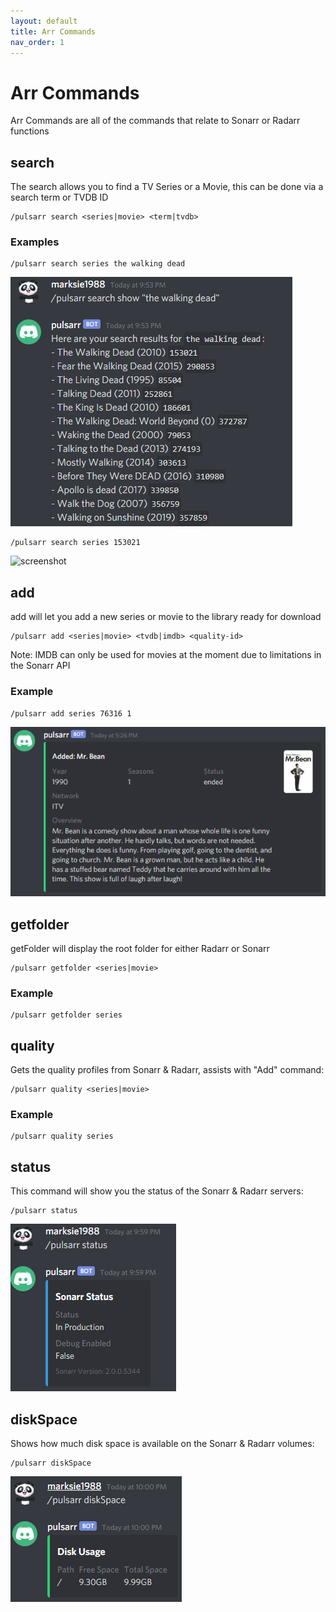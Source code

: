 ```yaml
---
layout: default
title: Arr Commands
nav_order: 1
---
```


# Arr Commands

Arr Commands are all of the commands that relate to Sonarr or Radarr functions

## search

The search allows you to find a TV Series or a Movie, this can be done via
a search term or TVDB ID

```shell
/pulsarr search <series|movie> <term|tvdb>
```

### Examples

```shell
/pulsarr search series the walking dead
```

![screenshot](../assets/images/screenshots/search-term.png)

```shell
/pulsarr search series 153021
```

![screenshot](../assets/images/screenshots/search-153021.png)

## add

add will let you add a new series or movie to the library ready for download

```shell
/pulsarr add <series|movie> <tvdb|imdb> <quality-id>
```
Note: IMDB can only be used for movies at the moment due to limitations in the Sonarr API

### Example

```shell
/pulsarr add series 76316 1
```

![screenshot](../assets/images/screenshots/add-76316.png)


## getfolder

getFolder will display the root folder for either Radarr or Sonarr

```shell
/pulsarr getfolder <series|movie>
```

### Example

```shell
/pulsarr getfolder series
```

## quality

Gets the quality profiles from Sonarr & Radarr, assists with "Add" command:

```shell
/pulsarr quality <series|movie>
```

### Example

```shell
/pulsarr quality series
```


## status

This command will show you the status of the Sonarr & Radarr servers:

```shell
/pulsarr status
```

![screenshot](../assets/images/screenshots/status.png)

## diskSpace

Shows how much disk space is available on the Sonarr & Radarr volumes:

```shell
/pulsarr diskSpace
```

![screenshot](../assets/images/screenshots/diskSpace.png)
